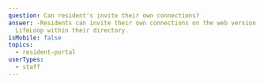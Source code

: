 ```yaml
---
question: Can resident's invite their own connections?
answer: -Residents can invite their own connections on the web version of
  LifeLoop within their directory.
isMobile: false
topics:
  - resident-portal
userTypes:
  - staff
---
```

